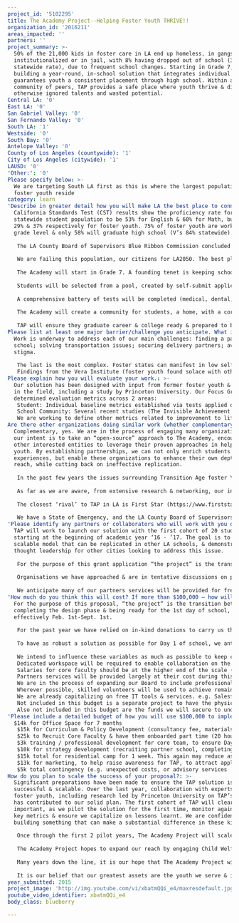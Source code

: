 ```yaml
---
project_id: '5102295'
title: The Academy Project--Helping Foster Youth THRIVE!!
organization_id: '2016211'
areas_impacted: ''
partners: ''
project_summary: >-
  50% of the 21,000 kids in foster care in LA end up homeless, in gangs,
  institutionalized or in jail, with 8% having dropped out of school (3 x the
  statewide rate), due to frequent school changes. Starting in Grade 7, TAP is
  building a year-round, in-school solution that integrates individual needs &
  guarantees youth a consistent placement through high school. Within a
  community of peers, TAP provides a safe place where youth thrive & discover
  otherwise ignored talents and wasted potential.
Central LA: '0'
East LA: '0'
San Gabriel Valley: '0'
San Fernando Valley: '0'
South LA: '1'
Westside: '0'
South Bay: '0'
Antelope Valley: '0'
County of Los Angeles (countywide): '1'
City of Los Angeles (citywide): '1'
LAUSD: '0'
'Other:': '0'
Please specify below: >-
  We are targeting South LA first as this is where the largest population of
  foster youth reside
category: learn
'Describe in greater detail how you will make LA the best place to connect:': >-
  California Standards Test (CST) results show the proficiency rate for the
  statewide student population to be 53% for English & 60% for Math, but only
  29% & 37% respectively for foster youth. 75% of foster youth are working below
  grade level & only 58% will graduate high school (V’s 84% statewide). 
   
   The LA County Board of Supervisors Blue Ribbon Commission concluded “A State of Emergency exists. If we knew that 50% of all children in foster care end up homeless, or incarcerated upon aging out of the system & only 4% received any higher education, we would not tolerate such a negligent system.”
   
   We are failing this population, our citizens for LA2050. The best place to learn is where every child has equal opportunity to succeed. TAP’s new, innovative education engagement model will achieve this. The LA2050 grant would allow us to bring the following design to life.
   
   The Academy will start in Grade 7. A founding tenet is keeping school as the point of stability in a foster youth’s life. Students are guaranteed a tuition free placement through to completion of high school. The Academy will operate as a school-within-a-school, with an extended year round schedule providing the opportunity to participate in a variety of enrichment programs outside of class. 
   
   Students will be selected from a pool, created by self-submit applications & recommendations from experts (Social Workers, Lawyers, CASA). Engagement begins prior to the start of the school year, during a summer camp, focused on building trust & setting bi-directional expectations. 
   
   A comprehensive battery of tests will be completed (medical, dental, academic etc.) that will shape students’ individualized holistic plans. A licensed therapist will be matched with each student. Once the type & frequency of therapy sessions are prescribed, they will be included in each student’s plan, along with any required remediation & other appointments that would usually disrupt progress at school (e.g. court appearances). 
   
   The Academy will create a community for students, a home, with a core curriculum teacher & a site-based clinical social worker assigned to each class for the duration. After two years full time within The Academy, students will join mainstream high school. They will continue to have this ‘home’ for extra-curricular programs & support (therapy, tutoring, SAT preparation etc.). 
   
   TAP will ensure they graduate career & college ready & prepared to be well-rounded citizens for LA2050.
Please list at least one major barrier/challenge you anticipate. What is your strategy for overcoming these obstacles?: >-
  Work is underway to address each of our main challenges: finding a partner
  school; solving transportation issues; securing delivery partners; avoiding
  stigma. 
   
   The last is the most complex. Foster status can manifest in low self-esteem & negative self image. Foster youth exhibit so much anxiety, worried their foster status might be exposed, they completely withdraw from social interactions. Perceptions of them as troubled & delinquent compound this. Concerns are, attending The Academy could isolate youth further. 
   Findings from the Vera Institute (foster youth found solace with other foster youth) disprove this idea. Steps we are taking to address stigma include: starting in 7th grade so they can mainstream into high school as a “regular” kid; leveraging the experience of experts & former foster youth; understanding lessons learnt from other successful programs; creating a culture of self-respect, replacing worthlessness with value, & a feeling of pride for overcoming adversity.
Please explain how you will evaluate your work.: >-
  Our solution has been designed with input from former foster youth & experts
  in the field, including a study by Princeton University. Our Focus Groups have
  determined evaluation metrics across 2 areas:
   Student: Individual baseline metrics established via tests applied on joining TAP. Academic proficiency & general well being will be monitored for improvement
   School Community: Several recent studies (The Invisible Achievement Gap) have provided baseline metrics for LA’s foster youth. TAP will also work with Partner Schools to establish these. Targets: improve student attendance rates; totally eliminate transfer rates to alternative schools; reduce discipline & expulsion rates; increase CST participation rates & eventual scores; reduce drop-out rates; improve AP & CTE enrollment & passage rates; improve graduation rates; improve college attendance rates. 
   We are working to define other metrics related to improvement to life outcomes (unemployment, homelessness, future health & happiness)
Are there other organizations doing similar work (whether complementary or competitive)? What is unique about your proposed approach?: >-
  Complementary, yes. We are in the process of engaging many organizations as
  our intent is to take an “open-source” approach to The Academy, encouraging
  other interested entities to leverage their proven approaches in helping
  youth. By establishing partnerships, we can not only enrich students’
  experiences, but enable these organizations to enhance their own depth &
  reach, while cutting back on ineffective replication. 
   
   In the past few years the issues surrounding Transition Age foster Youth--TAY--(18 - 24 years) have gathered much needed attention. There are many organizations in LA catering to needs such as housing, mentoring, job search, higher education prep etc. While this is invaluable, there remains a gap in addressing many root causes that manifest much earlier. The LAUSD Foster Youth Achievement Program was created to monitor this gap, but they recognize that they need support from community partners to make an impactful difference. 
   
   As far as we are aware, from extensive research & networking, our in-school solution for foster youth is unique. Some schools are trialling the school-within-a-school approach for general remediation & are seeing early signs of success. Several organizations do provide mentoring support for foster youth (e.g. Children Uniting Nations), outside of the school structure. There are several organisations that seek to provide after-school enrichment programs in LA, but few are targeted specifically at foster youth & their specific needs, much less seeking to create a community & sense of camaraderie among peers.
   
   The closest ‘rival’ to TAP in LA is First Star (https://www.firststar.org). They have a summer Academy delivered in partnership with UCLA (The Bruin Guardian Scholars Academy). While we hope to begin our program with a similar summer camp structure, the Academy will go much deeper in providing support to students throughout the school year.
   
   We have a State of Emergency, and the LA County Board of Supervisors recognizes that. Failing to educate & prepare foster youth for adult life fully & as early as possible, creates other issues for our City (gang membership, homelessness, incarceration, food stamps, subsidised health care etc.) If we do what we’ve always done, we’ll get what we’ve always got. It’s time to try something new.
'Please identify any partners or collaborators who will work with you on this project. How much of the $100,000 grant award will each partner receive?': >-
  TAP will work to launch our solution with the first cohort of 20 students
  starting at the beginning of academic year ‘16 - ‘17. The goal is to build a
  scalable model that can be replicated in other LA schools, & demonstrate
  thought leadership for other cities looking to address this issue.
   
   For the purpose of this grant application “the project” is the transition between completing the design phase & being ready for the first day of school . Our goal is to build the most robust solution as possible for that first, pilot year. Money will also be allotted to a Summer Camp, to kick off The Academy & ease students into their new world. We anticipate working with a range of partners to bring TAP to life. 
   
   Organisations we have approached & are in tentative discussions on partnering opportunities include: CASA, HopSkipDrive, Department of Children & Family Services, LAUSD, Los Angeles County Office of Education, First Star, The Alliance for Children’s Rights, United Friends of Children, Boys and Girls Club, iFoster, United Way, A Place Called Home, CITY, California Youth Connection, Guardian Scholars, iFoster, Unicamp, Future is Now, Children’s Institute, Coalition for Engaged Education, Education Coordinating Council, California Child Welfare Co-Investment Partnership, United Teachers Association, LA County Education Foundation, Children’s Law Institute, among others
   
   We anticipate many of our partners services will be provided for free during the life of this specific project , as part of a proof of concept driven by joint goals & values. We will also rely heavily on skilled volunteers. The majority of the costs associated with partner services will be assumed into the ongoing operating costs of The Academy Project, post Day 1. This is out of scope of the budget for this application.
'How much do you think this will cost? If more than $100,000 – how will you cover the additional costs?': >-
  For the purpose of this proposal, “the project” is the transition between
  completing the design phase & being ready for the 1st day of school,
  effectively Feb. 1st-Sept. 1st.
   
   For the past year we have relied on in-kind donations to carry us through, e.g. office space, phone & internet services, fees, expert consultations & guidance & professionals volunteering their time. We hope to continue to receive some if not all of these benefits as we move forward.
   
   To have as robust a solution as possible for Day 1 of school, we anticipate needing between $120 - $150k total. This does not include the funds we will secure for the complete operation of the school from Day 1 onwards; work is underway to secure this before the start of the school year. Costs will reduce as we define more clearly which of the several paths the design & delivery takes e.g. variables that may change in the next few months: Contributions to/from the Partner School; Recruitment of personnel; Transportation; Finalizing corporate sponsorships.
   
   We intend to influence these variables as much as possible to keep costs low & to continue to capitalize on in-kind donations. We have made the following assumptions for our proposal budget to bring us in line with $100k:
   Dedicated workspace will be required to enable collaboration on the design. We would make use of sharing spaces such as Blankspace / Nextspace to minimize cost
   Salaries for core faculty should be at the higher end of the scale (as per LA market rates), given the demands placed on & commitment expected from faculty
   Partners services will be provided largely at their cost during this time, as part of a proof of concept driven by joint goals & values
   We are in the process of expanding our Board to include professional expertise such as Finance, Legal, Marketing etc.
   Wherever possible, skilled volunteers will be used to achieve remaining objectives, using web resources such as Catchafire, Idealist, VolunteerMatch, all of which we are already members
   We are already capitalizing on free IT tools & services. e.g. Salesforce.com, Google suite 
   Not included in this budget is a separate project to have the physical classroom ready for Day 1. We are optimistic our network of potential corporate sponsors can be leveraged here.
   Also not included in this budget are the funds we will secure to underpin the complete operation of the school (e.g. full year salaries for faculty). Work is already underway to secure this before the school year starts.
'Please include a detailed budget of how you will use $100,000 to implement this project.': |-
  $14k for Office Space for 7 months 
   $15k for Curriculum & Policy Development (consultancy fee, materials, behavioral management tools, design and execution of the battery of tests etc)
   $25k to Recruit Core Faculty & have them onboarded part time (20 hours per week) for 3 months prior to school starting, to be part of the design process (fully loaded salaries: $84k for Class Teacher; $79k for Social Worker, if not provided by DCFS)
   $3k training / professional development for core team, to ensure Day 1 readiness
   $10k for strategy development (recruiting partner school, completing operating model, advisory services, volunteer stipends, materials etc)
   $15k total for residential camp for 1 week. This again may reduce as we develop partnerships in the coming months
   $13k for marketing, to help raise awareness for TAP, to attract applicants & to galvanize support. A lot will be done via social media and relationship development
   $5k total contingency (e.g. unexpected costs, or advisory services
How do you plan to scale the success of your proposal?: >-
  Significant preparations have been made to ensure the TAP solution is
  successful & scalable. Over the last year, collaboration with experts & former
  foster youth, including research led by Princeton University on TAP’s behalf,
  has contributed to our solid plan. The first cohort of TAP will clearly be
  important, as we pilot the solution for the first time, monitor against our
  key metrics & ensure we capitalize on lessons learnt. We are confident we are
  building something that can make a substantial difference in these kids lives.
   
   Once through the first 2 pilot years, The Academy Project will scale our successful model by recruiting more schools thus, serving more & more foster youth. We hope to replicate this model with an eye toward expediency, by opening & expanding our afterschool programs to non-TAP foster youth within our first few years of operation, in parallel to scaling “The Academy” to more schools. As the success of TAP is replicated, more resources will be made available, & stakeholders will look to TAP as an organization that continues to innovate & create complete, thoughtful, & effective solutions to issues facing foster youth. We will continue to explore engagement in earlier grades, & continued support beyond graduation. We will continue to promote Professional Development both within TAP & amongst the greater educational community, with specialized trainings on foster youth, foster care & education, & therapies for victims of trauma. 
   
   The Academy Project hopes to expand our reach by engaging Child Welfare Agencies throughout the country, guiding them to use The Academy Project approach as a basis for their own successes in caring for foster youth. 
   
   Many years down the line, it is our hope that The Academy Project will have taken the place of continuation schools & group homes, keeping foster youth engaged & thriving in public schools & foster family placements. 
   
   It is our belief that our greatest assets are the youth we serve & it is because of them that we will be successful & able to scale to reach more & more youth. By caring, nurturing & supporting these youth, they will no doubt thrive & continue to reach for the limitless potential that they all possess.
year_submitted: 2015
project_image: 'http://img.youtube.com/vi/xbatmQQi_e4/maxresdefault.jpg'
youtube_video_identifier: xbatmQQi_e4
body_class: blueberry

---
```


